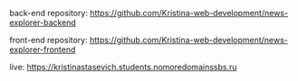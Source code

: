 

back-end repository:
https://github.com/Kristina-web-development/news-explorer-backend

front-end repository:
https://github.com/Kristina-web-development/news-explorer-frontend

live:
https://kristinastasevich.students.nomoredomainssbs.ru
 